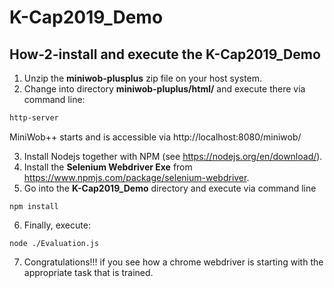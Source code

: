 # K-Cap2019_Demo
## How-2-install and execute the K-Cap2019_Demo
1) Unzip the **miniwob-plusplus** zip file on your host system.
2) Change into directory **miniwob-pluplus/html/** and execute there via command line:
``` sh
http-server
```
MiniWob++ starts and is accessible via http://localhost:8080/miniwob/

3) Install Nodejs together with NPM (see https://nodejs.org/en/download/).
4) Install the **Selenium Webdriver Exe** from https://www.npmjs.com/package/selenium-webdriver.
5) Go into the **K-Cap2019_Demo** directory and execute via command line 
``` console
npm install
```
6) Finally, execute:
``` console
node ./Evaluation.js 
```
7) Congratulations!!! if you see how a chrome webdriver is starting with the appropriate task that is trained.
